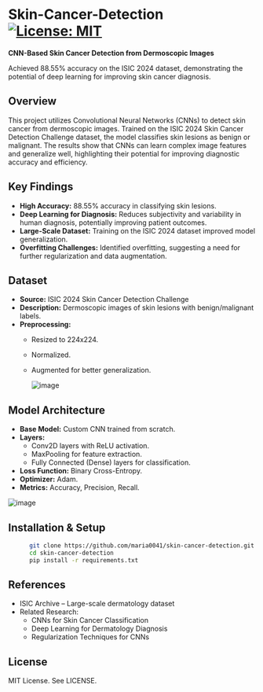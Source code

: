 # Skin-Cancer-Detection [![License: MIT](https://img.shields.io/badge/License-MIT-yellow.svg)](https://opensource.org/licenses/MIT)

**CNN-Based Skin Cancer Detection from Dermoscopic Images**

Achieved 88.55% accuracy on the ISIC 2024 dataset, demonstrating the potential of deep learning for improving skin cancer diagnosis.

## Overview

This project utilizes Convolutional Neural Networks (CNNs) to detect skin cancer from dermoscopic images.  Trained on the ISIC 2024 Skin Cancer Detection Challenge dataset, the model classifies skin lesions as benign or malignant. The results show that CNNs can learn complex image features and generalize well, highlighting their potential for improving diagnostic accuracy and efficiency.

## Key Findings

*   **High Accuracy:** 88.55% accuracy in classifying skin lesions.
*   **Deep Learning for Diagnosis:** Reduces subjectivity and variability in human diagnosis, potentially improving patient outcomes.
*   **Large-Scale Dataset:** Training on the ISIC 2024 dataset improved model generalization.
*   **Overfitting Challenges:**  Identified overfitting, suggesting a need for further regularization and data augmentation.

## Dataset

*   **Source:** ISIC 2024 Skin Cancer Detection Challenge
*   **Description:** Dermoscopic images of skin lesions with benign/malignant labels.
*   **Preprocessing:**
    *   Resized to 224x224.
    *   Normalized.
    *   Augmented for better generalization.
      
        ![image](https://github.com/user-attachments/assets/6f0a7d96-730c-4103-87ae-4b8f892f8ab2)


## Model Architecture

*   **Base Model:** Custom CNN trained from scratch.
*   **Layers:**
    *   Conv2D layers with ReLU activation.
    *   MaxPooling for feature extraction.
    *   Fully Connected (Dense) layers for classification.
*   **Loss Function:** Binary Cross-Entropy.
*   **Optimizer:** Adam.
*   **Metrics:** Accuracy, Precision, Recall.

![image](https://github.com/user-attachments/assets/59c408ba-705c-4d5a-a6a9-762f9c872030)

## Installation & Setup

```bash
      git clone https://github.com/maria0041/skin-cancer-detection.git
      cd skin-cancer-detection
      pip install -r requirements.txt
```
## References
* ISIC Archive – Large-scale dermatology dataset
* Related Research:
   * CNNs for Skin Cancer Classification
   * Deep Learning for Dermatology Diagnosis
   * Regularization Techniques for CNNs

## License
MIT License. See LICENSE.
